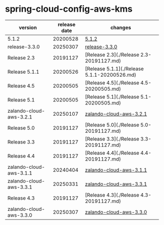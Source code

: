 # spring-cloud-config-aws-kms	


|version|release date|changes|
|---|---|---|
|5.1.2|20200528|[5.1.2](./5.1.2-20200528.md)|
|release-3.3.0|20250307|[release-3.3.0](./release-3.3.0-20250307.md)|
|Release 2.3|20191127|[Release 2.3](./Release 2.3-20191127.md)|
|Release 5.1.1|20200526|[Release 5.1.1](./Release 5.1.1-20200526.md)|
|Release 4.5|20200505|[Release 4.5](./Release 4.5-20200505.md)|
|Release 5.1|20200505|[Release 5.1](./Release 5.1-20200505.md)|
|zalando-cloud-aws-3.2.1|20250107|[zalando-cloud-aws-3.2.1](./zalando-cloud-aws-3.2.1-20250107.md)|
|Release 5.0|20191127|[Release 5.0](./Release 5.0-20191127.md)|
|Release 3.3|20191127|[Release 3.3](./Release 3.3-20191127.md)|
|Release 4.4|20191127|[Release 4.4](./Release 4.4-20191127.md)|
|zalando-cloud-aws-3.1.1|20240404|[zalando-cloud-aws-3.1.1](./zalando-cloud-aws-3.1.1-20240404.md)|
|zalando-cloud-aws-3.3.1|20250331|[zalando-cloud-aws-3.3.1](./zalando-cloud-aws-3.3.1-20250331.md)|
|Release 4.3|20191127|[Release 4.3](./Release 4.3-20191127.md)|
|zalando-cloud-aws-3.3.0|20250307|[zalando-cloud-aws-3.3.0](./zalando-cloud-aws-3.3.0-20250307.md)|
